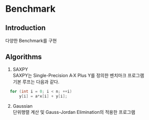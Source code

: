 # Benchmark

## Introduction
다양한 Benchmark를 구현

## Algorithms

1. SAXPY <br>
SAXPY는 Single-Precision A·X Plus Y를 정의한 벤치마크 프로그램<br>
기본 루프는 다음과 같다.<br>
```c
  for (int i = 0; i < n; ++i)
      y[i] = a*x[i] + y[i];
```

2. Gaussian <br>
단위행렬 계산 및 Gauss-Jordan Elimination의 적용한 프로그램



